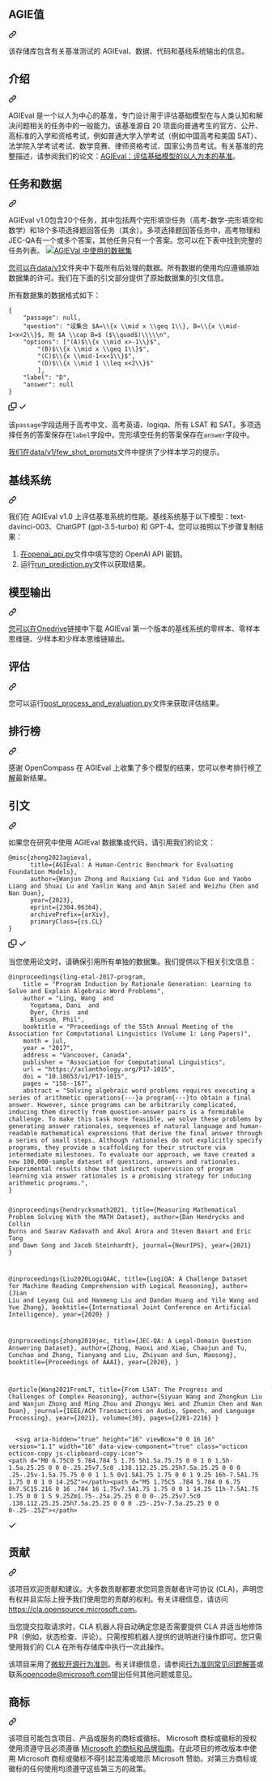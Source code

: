 <div class="Box-sc-g0xbh4-0 bJMeLZ js-snippet-clipboard-copy-unpositioned" data-hpc="true"><article class="markdown-body entry-content container-lg" itemprop="text"><div class="markdown-heading" dir="auto"><h1 tabindex="-1" class="heading-element" dir="auto"><font style="vertical-align: inherit;"><font style="vertical-align: inherit;">AGIE值</font></font></h1><a id="user-content-agieval" class="anchor" aria-label="永久链接：AGIEval" href="#agieval"><svg class="octicon octicon-link" viewBox="0 0 16 16" version="1.1" width="16" height="16" aria-hidden="true"><path d="m7.775 3.275 1.25-1.25a3.5 3.5 0 1 1 4.95 4.95l-2.5 2.5a3.5 3.5 0 0 1-4.95 0 .751.751 0 0 1 .018-1.042.751.751 0 0 1 1.042-.018 1.998 1.998 0 0 0 2.83 0l2.5-2.5a2.002 2.002 0 0 0-2.83-2.83l-1.25 1.25a.751.751 0 0 1-1.042-.018.751.751 0 0 1-.018-1.042Zm-4.69 9.64a1.998 1.998 0 0 0 2.83 0l1.25-1.25a.751.751 0 0 1 1.042.018.751.751 0 0 1 .018 1.042l-1.25 1.25a3.5 3.5 0 1 1-4.95-4.95l2.5-2.5a3.5 3.5 0 0 1 4.95 0 .751.751 0 0 1-.018 1.042.751.751 0 0 1-1.042.018 1.998 1.998 0 0 0-2.83 0l-2.5 2.5a1.998 1.998 0 0 0 0 2.83Z"></path></svg></a></div>
<p dir="auto"><font style="vertical-align: inherit;"><font style="vertical-align: inherit;">该存储库包含有关基准测试的 AGIEval、数据、代码和基线系统输出的信息。</font></font></p>
<div class="markdown-heading" dir="auto"><h1 tabindex="-1" class="heading-element" dir="auto"><font style="vertical-align: inherit;"><font style="vertical-align: inherit;">介绍</font></font></h1><a id="user-content-introduction" class="anchor" aria-label="永久链接：简介" href="#introduction"><svg class="octicon octicon-link" viewBox="0 0 16 16" version="1.1" width="16" height="16" aria-hidden="true"><path d="m7.775 3.275 1.25-1.25a3.5 3.5 0 1 1 4.95 4.95l-2.5 2.5a3.5 3.5 0 0 1-4.95 0 .751.751 0 0 1 .018-1.042.751.751 0 0 1 1.042-.018 1.998 1.998 0 0 0 2.83 0l2.5-2.5a2.002 2.002 0 0 0-2.83-2.83l-1.25 1.25a.751.751 0 0 1-1.042-.018.751.751 0 0 1-.018-1.042Zm-4.69 9.64a1.998 1.998 0 0 0 2.83 0l1.25-1.25a.751.751 0 0 1 1.042.018.751.751 0 0 1 .018 1.042l-1.25 1.25a3.5 3.5 0 1 1-4.95-4.95l2.5-2.5a3.5 3.5 0 0 1 4.95 0 .751.751 0 0 1-.018 1.042.751.751 0 0 1-1.042.018 1.998 1.998 0 0 0-2.83 0l-2.5 2.5a1.998 1.998 0 0 0 0 2.83Z"></path></svg></a></div>
<p dir="auto"><font style="vertical-align: inherit;"><font style="vertical-align: inherit;">AGIEval 是一个以人为中心的基准，专门设计用于评估基础模型在与人类认知和解决问题相关的任务中的一般能力。该基准源自 20 项面向普通考生的官方、公开、高标准的入学和资格考试，例如普通大学入学考试（例如中国高考和美国 SAT）、法学院入学考试考试、数学竞赛、律师资格考试、国家公务员考试。有关基准的完整描述，请参阅我们的论文：</font></font><a href="https://arxiv.org/pdf/2304.06364.pdf" rel="nofollow"><font style="vertical-align: inherit;"><font style="vertical-align: inherit;">AGIEval：评估基础模型的以人为本的基准</font></font></a><font style="vertical-align: inherit;"><font style="vertical-align: inherit;">。</font></font></p>
<div class="markdown-heading" dir="auto"><h1 tabindex="-1" class="heading-element" dir="auto"><font style="vertical-align: inherit;"><font style="vertical-align: inherit;">任务和数据</font></font></h1><a id="user-content-tasks-and-data" class="anchor" aria-label="永久链接：任务和数据" href="#tasks-and-data"><svg class="octicon octicon-link" viewBox="0 0 16 16" version="1.1" width="16" height="16" aria-hidden="true"><path d="m7.775 3.275 1.25-1.25a3.5 3.5 0 1 1 4.95 4.95l-2.5 2.5a3.5 3.5 0 0 1-4.95 0 .751.751 0 0 1 .018-1.042.751.751 0 0 1 1.042-.018 1.998 1.998 0 0 0 2.83 0l2.5-2.5a2.002 2.002 0 0 0-2.83-2.83l-1.25 1.25a.751.751 0 0 1-1.042-.018.751.751 0 0 1-.018-1.042Zm-4.69 9.64a1.998 1.998 0 0 0 2.83 0l1.25-1.25a.751.751 0 0 1 1.042.018.751.751 0 0 1 .018 1.042l-1.25 1.25a3.5 3.5 0 1 1-4.95-4.95l2.5-2.5a3.5 3.5 0 0 1 4.95 0 .751.751 0 0 1-.018 1.042.751.751 0 0 1-1.042.018 1.998 1.998 0 0 0-2.83 0l-2.5 2.5a1.998 1.998 0 0 0 0 2.83Z"></path></svg></a></div>
<p dir="auto"><font style="vertical-align: inherit;"><font style="vertical-align: inherit;">AGIEval v1.0包含20个任务，其中包括两个完形填空任务（高考-数学-完形填空和数学）和18个多项选择题回答任务（其余）。多项选择题回答任务中，高考物理和JEC-QA有一个或多个答案，其他任务只有一个答案。您可以在下表中找到完整的任务列表。
</font></font><a target="_blank" rel="noopener noreferrer" href="/ruixiangcui/AGIEval/blob/main/AGIEval_tasks.png"><img src="/ruixiangcui/AGIEval/raw/main/AGIEval_tasks.png" alt="AGIEVal 中使用的数据集" style="max-width: 100%;"></a></p>
<p dir="auto"><font style="vertical-align: inherit;"></font><a href="/ruixiangcui/AGIEval/blob/main/data/v1"><font style="vertical-align: inherit;"><font style="vertical-align: inherit;">您可以在data/v1</font></font></a><font style="vertical-align: inherit;"><font style="vertical-align: inherit;">文件夹中下载所有后处理的数据</font><font style="vertical-align: inherit;">。所有数据的使用均应遵循原始数据集的许可。我们在下面的引文部分提供了原始数据集的引文信息。</font></font></p>
<p dir="auto"><font style="vertical-align: inherit;"><font style="vertical-align: inherit;">所有数据集的数据格式如下：</font></font></p>
<div class="snippet-clipboard-content notranslate position-relative overflow-auto"><pre class="notranslate"><code>{
    "passage": null,
    "question": "设集合 $A=\\{x \\mid x \\geq 1\\}, B=\\{x \\mid-1&lt;x&lt;2\\}$, 则 $A \\cap B=$ ($\\quad$)\\\\\n",
    "options": ["(A)$\\{x \\mid x&gt;-1\\}$", 
        "(B)$\\{x \\mid x \\geq 1\\}$", 
        "(C)$\\{x \\mid-1&lt;x&lt;1\\}$", 
        "(D)$\\{x \\mid 1 \\leq x&lt;2\\}$"
        ],
    "label": "D",
    "answer": null
}
</code></pre><div class="zeroclipboard-container">
    <clipboard-copy aria-label="Copy" class="ClipboardButton btn btn-invisible js-clipboard-copy m-2 p-0 tooltipped-no-delay d-flex flex-justify-center flex-items-center" data-copy-feedback="Copied!" data-tooltip-direction="w" value="{
    &quot;passage&quot;: null,
    &quot;question&quot;: &quot;设集合 $A=\\{x \\mid x \\geq 1\\}, B=\\{x \\mid-1<x<2\\}$, 则 $A \\cap B=$ ($\\quad$)\\\\\n&quot;,
    &quot;options&quot;: [&quot;(A)$\\{x \\mid x>-1\\}$&quot;, 
        &quot;(B)$\\{x \\mid x \\geq 1\\}$&quot;, 
        &quot;(C)$\\{x \\mid-1<x<1\\}$&quot;, 
        &quot;(D)$\\{x \\mid 1 \\leq x<2\\}$&quot;
        ],
    &quot;label&quot;: &quot;D&quot;,
    &quot;answer&quot;: null
}" tabindex="0" role="button">
      <svg aria-hidden="true" height="16" viewBox="0 0 16 16" version="1.1" width="16" data-view-component="true" class="octicon octicon-copy js-clipboard-copy-icon">
    <path d="M0 6.75C0 5.784.784 5 1.75 5h1.5a.75.75 0 0 1 0 1.5h-1.5a.25.25 0 0 0-.25.25v7.5c0 .138.112.25.25.25h7.5a.25.25 0 0 0 .25-.25v-1.5a.75.75 0 0 1 1.5 0v1.5A1.75 1.75 0 0 1 9.25 16h-7.5A1.75 1.75 0 0 1 0 14.25Z"></path><path d="M5 1.75C5 .784 5.784 0 6.75 0h7.5C15.216 0 16 .784 16 1.75v7.5A1.75 1.75 0 0 1 14.25 11h-7.5A1.75 1.75 0 0 1 5 9.25Zm1.75-.25a.25.25 0 0 0-.25.25v7.5c0 .138.112.25.25.25h7.5a.25.25 0 0 0 .25-.25v-7.5a.25.25 0 0 0-.25-.25Z"></path>
</svg>
      <svg aria-hidden="true" height="16" viewBox="0 0 16 16" version="1.1" width="16" data-view-component="true" class="octicon octicon-check js-clipboard-check-icon color-fg-success d-none">
    <path d="M13.78 4.22a.75.75 0 0 1 0 1.06l-7.25 7.25a.75.75 0 0 1-1.06 0L2.22 9.28a.751.751 0 0 1 .018-1.042.751.751 0 0 1 1.042-.018L6 10.94l6.72-6.72a.75.75 0 0 1 1.06 0Z"></path>
</svg>
    </clipboard-copy>
  </div></div>
<p dir="auto"><font style="vertical-align: inherit;"><font style="vertical-align: inherit;">该</font></font><code>passage</code><font style="vertical-align: inherit;"><font style="vertical-align: inherit;">字段适用于高考中文、高考英语、logiqa、所有 LSAT 和 SAT。多项选择任务的答案保存在</font></font><code>label</code><font style="vertical-align: inherit;"><font style="vertical-align: inherit;">字段中。完形填空任务的答案保存在</font></font><code>answer</code><font style="vertical-align: inherit;"><font style="vertical-align: inherit;">字段中。</font></font></p>
<p dir="auto"><font style="vertical-align: inherit;"></font><a href="/ruixiangcui/AGIEval/blob/main/data/few_shot_prompts.csv"><font style="vertical-align: inherit;"><font style="vertical-align: inherit;">我们在data/v1/few_shot_prompts</font></font></a><font style="vertical-align: inherit;"><font style="vertical-align: inherit;">文件中提供了少样本学习的提示</font><font style="vertical-align: inherit;">。</font></font></p>
<div class="markdown-heading" dir="auto"><h1 tabindex="-1" class="heading-element" dir="auto"><font style="vertical-align: inherit;"><font style="vertical-align: inherit;">基线系统</font></font></h1><a id="user-content-baseline-systems" class="anchor" aria-label="永久链接：基线系统" href="#baseline-systems"><svg class="octicon octicon-link" viewBox="0 0 16 16" version="1.1" width="16" height="16" aria-hidden="true"><path d="m7.775 3.275 1.25-1.25a3.5 3.5 0 1 1 4.95 4.95l-2.5 2.5a3.5 3.5 0 0 1-4.95 0 .751.751 0 0 1 .018-1.042.751.751 0 0 1 1.042-.018 1.998 1.998 0 0 0 2.83 0l2.5-2.5a2.002 2.002 0 0 0-2.83-2.83l-1.25 1.25a.751.751 0 0 1-1.042-.018.751.751 0 0 1-.018-1.042Zm-4.69 9.64a1.998 1.998 0 0 0 2.83 0l1.25-1.25a.751.751 0 0 1 1.042.018.751.751 0 0 1 .018 1.042l-1.25 1.25a3.5 3.5 0 1 1-4.95-4.95l2.5-2.5a3.5 3.5 0 0 1 4.95 0 .751.751 0 0 1-.018 1.042.751.751 0 0 1-1.042.018 1.998 1.998 0 0 0-2.83 0l-2.5 2.5a1.998 1.998 0 0 0 0 2.83Z"></path></svg></a></div>
<p dir="auto"><font style="vertical-align: inherit;"><font style="vertical-align: inherit;">我们在 AGIEval v1.0 上评估基准系统的性能。基线系统基于以下模型：text-davinci-003、ChatGPT (gpt-3.5-turbo) 和 GPT-4。您可以按照以下步骤复制结果：</font></font></p>
<ol dir="auto">
<li><font style="vertical-align: inherit;"></font><a href="/ruixiangcui/AGIEval/blob/main/openai_api.py"><font style="vertical-align: inherit;"><font style="vertical-align: inherit;">在openai_api.py</font></font></a><font style="vertical-align: inherit;"><font style="vertical-align: inherit;">文件中填写您的 OpenAI API 密钥</font><font style="vertical-align: inherit;">。</font></font></li>
<li><font style="vertical-align: inherit;"><font style="vertical-align: inherit;">运行</font></font><a href="/ruixiangcui/AGIEval/blob/main/run_prediction.py"><font style="vertical-align: inherit;"><font style="vertical-align: inherit;">run_prediction.py</font></font></a><font style="vertical-align: inherit;"><font style="vertical-align: inherit;">文件以获取结果。</font></font></li>
</ol>
<div class="markdown-heading" dir="auto"><h1 tabindex="-1" class="heading-element" dir="auto"><font style="vertical-align: inherit;"><font style="vertical-align: inherit;">模型输出</font></font></h1><a id="user-content-model-outputs" class="anchor" aria-label="永久链接：模型输出" href="#model-outputs"><svg class="octicon octicon-link" viewBox="0 0 16 16" version="1.1" width="16" height="16" aria-hidden="true"><path d="m7.775 3.275 1.25-1.25a3.5 3.5 0 1 1 4.95 4.95l-2.5 2.5a3.5 3.5 0 0 1-4.95 0 .751.751 0 0 1 .018-1.042.751.751 0 0 1 1.042-.018 1.998 1.998 0 0 0 2.83 0l2.5-2.5a2.002 2.002 0 0 0-2.83-2.83l-1.25 1.25a.751.751 0 0 1-1.042-.018.751.751 0 0 1-.018-1.042Zm-4.69 9.64a1.998 1.998 0 0 0 2.83 0l1.25-1.25a.751.751 0 0 1 1.042.018.751.751 0 0 1 .018 1.042l-1.25 1.25a3.5 3.5 0 1 1-4.95-4.95l2.5-2.5a3.5 3.5 0 0 1 4.95 0 .751.751 0 0 1-.018 1.042.751.751 0 0 1-1.042.018 1.998 1.998 0 0 0-2.83 0l-2.5 2.5a1.998 1.998 0 0 0 0 2.83Z"></path></svg></a></div>
<p dir="auto"><font style="vertical-align: inherit;"></font><a href="https://1drv.ms/u/s!Amt8n9AJEyxcg8YQKFm1rSEyV9GU_A?e=VEfJVS" rel="nofollow"><font style="vertical-align: inherit;"><font style="vertical-align: inherit;">您可以在Onedrive</font></font></a><font style="vertical-align: inherit;"><font style="vertical-align: inherit;">链接中下载 AGIEval 第一个版本的基线系统的零样本、零样本思维链、少样本和少样本思维链输出</font><font style="vertical-align: inherit;">。</font></font></p>
<div class="markdown-heading" dir="auto"><h1 tabindex="-1" class="heading-element" dir="auto"><font style="vertical-align: inherit;"><font style="vertical-align: inherit;">评估</font></font></h1><a id="user-content-evaluation" class="anchor" aria-label="永久链接：评估" href="#evaluation"><svg class="octicon octicon-link" viewBox="0 0 16 16" version="1.1" width="16" height="16" aria-hidden="true"><path d="m7.775 3.275 1.25-1.25a3.5 3.5 0 1 1 4.95 4.95l-2.5 2.5a3.5 3.5 0 0 1-4.95 0 .751.751 0 0 1 .018-1.042.751.751 0 0 1 1.042-.018 1.998 1.998 0 0 0 2.83 0l2.5-2.5a2.002 2.002 0 0 0-2.83-2.83l-1.25 1.25a.751.751 0 0 1-1.042-.018.751.751 0 0 1-.018-1.042Zm-4.69 9.64a1.998 1.998 0 0 0 2.83 0l1.25-1.25a.751.751 0 0 1 1.042.018.751.751 0 0 1 .018 1.042l-1.25 1.25a3.5 3.5 0 1 1-4.95-4.95l2.5-2.5a3.5 3.5 0 0 1 4.95 0 .751.751 0 0 1-.018 1.042.751.751 0 0 1-1.042.018 1.998 1.998 0 0 0-2.83 0l-2.5 2.5a1.998 1.998 0 0 0 0 2.83Z"></path></svg></a></div>
<p dir="auto"><font style="vertical-align: inherit;"><font style="vertical-align: inherit;">您可以运行</font></font><a href="/ruixiangcui/AGIEval/blob/main/post_process_and_evaluation.py"><font style="vertical-align: inherit;"><font style="vertical-align: inherit;">post_process_and_evaluation.py</font></font></a><font style="vertical-align: inherit;"><font style="vertical-align: inherit;">文件来获取评估结果。</font></font></p>
<div class="markdown-heading" dir="auto"><h1 tabindex="-1" class="heading-element" dir="auto"><font style="vertical-align: inherit;"><font style="vertical-align: inherit;">排行榜</font></font></h1><a id="user-content-leaderboard" class="anchor" aria-label="永久链接：排行榜" href="#leaderboard"><svg class="octicon octicon-link" viewBox="0 0 16 16" version="1.1" width="16" height="16" aria-hidden="true"><path d="m7.775 3.275 1.25-1.25a3.5 3.5 0 1 1 4.95 4.95l-2.5 2.5a3.5 3.5 0 0 1-4.95 0 .751.751 0 0 1 .018-1.042.751.751 0 0 1 1.042-.018 1.998 1.998 0 0 0 2.83 0l2.5-2.5a2.002 2.002 0 0 0-2.83-2.83l-1.25 1.25a.751.751 0 0 1-1.042-.018.751.751 0 0 1-.018-1.042Zm-4.69 9.64a1.998 1.998 0 0 0 2.83 0l1.25-1.25a.751.751 0 0 1 1.042.018.751.751 0 0 1 .018 1.042l-1.25 1.25a3.5 3.5 0 1 1-4.95-4.95l2.5-2.5a3.5 3.5 0 0 1 4.95 0 .751.751 0 0 1-.018 1.042.751.751 0 0 1-1.042.018 1.998 1.998 0 0 0-2.83 0l-2.5 2.5a1.998 1.998 0 0 0 0 2.83Z"></path></svg></a></div>
<p dir="auto"><font style="vertical-align: inherit;"><font style="vertical-align: inherit;">感谢 OpenCompass 在 AGIEval 上收集了多个模型的结果，您可以参考排行榜</font></font><a href="https://opencompass.org.cn/dataset-detail/AGIEval" rel="nofollow"><font style="vertical-align: inherit;"><font style="vertical-align: inherit;">了解</font></font></a><font style="vertical-align: inherit;"><font style="vertical-align: inherit;">最新结果。</font></font></p>
<div class="markdown-heading" dir="auto"><h1 tabindex="-1" class="heading-element" dir="auto"><font style="vertical-align: inherit;"><font style="vertical-align: inherit;">引文</font></font></h1><a id="user-content-citation" class="anchor" aria-label="永久链接：引文" href="#citation"><svg class="octicon octicon-link" viewBox="0 0 16 16" version="1.1" width="16" height="16" aria-hidden="true"><path d="m7.775 3.275 1.25-1.25a3.5 3.5 0 1 1 4.95 4.95l-2.5 2.5a3.5 3.5 0 0 1-4.95 0 .751.751 0 0 1 .018-1.042.751.751 0 0 1 1.042-.018 1.998 1.998 0 0 0 2.83 0l2.5-2.5a2.002 2.002 0 0 0-2.83-2.83l-1.25 1.25a.751.751 0 0 1-1.042-.018.751.751 0 0 1-.018-1.042Zm-4.69 9.64a1.998 1.998 0 0 0 2.83 0l1.25-1.25a.751.751 0 0 1 1.042.018.751.751 0 0 1 .018 1.042l-1.25 1.25a3.5 3.5 0 1 1-4.95-4.95l2.5-2.5a3.5 3.5 0 0 1 4.95 0 .751.751 0 0 1-.018 1.042.751.751 0 0 1-1.042.018 1.998 1.998 0 0 0-2.83 0l-2.5 2.5a1.998 1.998 0 0 0 0 2.83Z"></path></svg></a></div>
<p dir="auto"><font style="vertical-align: inherit;"><font style="vertical-align: inherit;">如果您在研究中使用 AGIEval 数据集或代码，请引用我们的论文：</font></font></p>
<div class="snippet-clipboard-content notranslate position-relative overflow-auto"><pre class="notranslate"><code>@misc{zhong2023agieval,
      title={AGIEval: A Human-Centric Benchmark for Evaluating Foundation Models}, 
      author={Wanjun Zhong and Ruixiang Cui and Yiduo Guo and Yaobo Liang and Shuai Lu and Yanlin Wang and Amin Saied and Weizhu Chen and Nan Duan},
      year={2023},
      eprint={2304.06364},
      archivePrefix={arXiv},
      primaryClass={cs.CL}
}
</code></pre><div class="zeroclipboard-container">
    <clipboard-copy aria-label="Copy" class="ClipboardButton btn btn-invisible js-clipboard-copy m-2 p-0 tooltipped-no-delay d-flex flex-justify-center flex-items-center" data-copy-feedback="Copied!" data-tooltip-direction="w" value="@misc{zhong2023agieval,
      title={AGIEval: A Human-Centric Benchmark for Evaluating Foundation Models}, 
      author={Wanjun Zhong and Ruixiang Cui and Yiduo Guo and Yaobo Liang and Shuai Lu and Yanlin Wang and Amin Saied and Weizhu Chen and Nan Duan},
      year={2023},
      eprint={2304.06364},
      archivePrefix={arXiv},
      primaryClass={cs.CL}
}" tabindex="0" role="button">
      <svg aria-hidden="true" height="16" viewBox="0 0 16 16" version="1.1" width="16" data-view-component="true" class="octicon octicon-copy js-clipboard-copy-icon">
    <path d="M0 6.75C0 5.784.784 5 1.75 5h1.5a.75.75 0 0 1 0 1.5h-1.5a.25.25 0 0 0-.25.25v7.5c0 .138.112.25.25.25h7.5a.25.25 0 0 0 .25-.25v-1.5a.75.75 0 0 1 1.5 0v1.5A1.75 1.75 0 0 1 9.25 16h-7.5A1.75 1.75 0 0 1 0 14.25Z"></path><path d="M5 1.75C5 .784 5.784 0 6.75 0h7.5C15.216 0 16 .784 16 1.75v7.5A1.75 1.75 0 0 1 14.25 11h-7.5A1.75 1.75 0 0 1 5 9.25Zm1.75-.25a.25.25 0 0 0-.25.25v7.5c0 .138.112.25.25.25h7.5a.25.25 0 0 0 .25-.25v-7.5a.25.25 0 0 0-.25-.25Z"></path>
</svg>
      <svg aria-hidden="true" height="16" viewBox="0 0 16 16" version="1.1" width="16" data-view-component="true" class="octicon octicon-check js-clipboard-check-icon color-fg-success d-none">
    <path d="M13.78 4.22a.75.75 0 0 1 0 1.06l-7.25 7.25a.75.75 0 0 1-1.06 0L2.22 9.28a.751.751 0 0 1 .018-1.042.751.751 0 0 1 1.042-.018L6 10.94l6.72-6.72a.75.75 0 0 1 1.06 0Z"></path>
</svg>
    </clipboard-copy>
  </div></div>
<p dir="auto"><font style="vertical-align: inherit;"><font style="vertical-align: inherit;">当您使用论文时，请确保引用所有单独的数据集。我们提供以下相关引文信息：</font></font></p>
<div class="snippet-clipboard-content notranslate position-relative overflow-auto"><pre class="notranslate"><code>@inproceedings{ling-etal-2017-program,
    title = "Program Induction by Rationale Generation: Learning to Solve and Explain Algebraic Word Problems",
    author = "Ling, Wang  and
      Yogatama, Dani  and
      Dyer, Chris  and
      Blunsom, Phil",
    booktitle = "Proceedings of the 55th Annual Meeting of the Association for Computational Linguistics (Volume 1: Long Papers)",
    month = jul,
    year = "2017",
    address = "Vancouver, Canada",
    publisher = "Association for Computational Linguistics",
    url = "https://aclanthology.org/P17-1015",
    doi = "10.18653/v1/P17-1015",
    pages = "158--167",
    abstract = "Solving algebraic word problems requires executing a series of arithmetic operations{---}a program{---}to obtain a final answer. However, since programs can be arbitrarily complicated, inducing them directly from question-answer pairs is a formidable challenge. To make this task more feasible, we solve these problems by generating answer rationales, sequences of natural language and human-readable mathematical expressions that derive the final answer through a series of small steps. Although rationales do not explicitly specify programs, they provide a scaffolding for their structure via intermediate milestones. To evaluate our approach, we have created a new 100,000-sample dataset of questions, answers and rationales. Experimental results show that indirect supervision of program learning via answer rationales is a promising strategy for inducing arithmetic programs.",
}

@inproceedings{hendrycksmath2021,
  title={Measuring Mathematical Problem Solving With the MATH Dataset},
  author={Dan Hendrycks and Collin Burns and Saurav Kadavath and Akul Arora and Steven Basart and Eric Tang and Dawn Song and Jacob Steinhardt},
  journal={NeurIPS},
  year={2021}
}

@inproceedings{Liu2020LogiQAAC,
  title={LogiQA: A Challenge Dataset for Machine Reading Comprehension with Logical Reasoning},
  author={Jian Liu and Leyang Cui and Hanmeng Liu and Dandan Huang and Yile Wang and Yue Zhang},
  booktitle={International Joint Conference on Artificial Intelligence},
  year={2020}
}

@inproceedings{zhong2019jec,
  title={JEC-QA: A Legal-Domain Question Answering Dataset},
  author={Zhong, Haoxi and Xiao, Chaojun and Tu, Cunchao and Zhang, Tianyang and Liu, Zhiyuan and Sun, Maosong},
  booktitle={Proceedings of AAAI},
  year={2020},
}

@article{Wang2021FromLT,
  title={From LSAT: The Progress and Challenges of Complex Reasoning},
  author={Siyuan Wang and Zhongkun Liu and Wanjun Zhong and Ming Zhou and Zhongyu Wei and Zhumin Chen and Nan Duan},
  journal={IEEE/ACM Transactions on Audio, Speech, and Language Processing},
  year={2021},
  volume={30},
  pages={2201-2216}
}
</code></pre><div class="zeroclipboard-container">
   

      <svg aria-hidden="true" height="16" viewBox="0 0 16 16" version="1.1" width="16" data-view-component="true" class="octicon octicon-copy js-clipboard-copy-icon">
    <path d="M0 6.75C0 5.784.784 5 1.75 5h1.5a.75.75 0 0 1 0 1.5h-1.5a.25.25 0 0 0-.25.25v7.5c0 .138.112.25.25.25h7.5a.25.25 0 0 0 .25-.25v-1.5a.75.75 0 0 1 1.5 0v1.5A1.75 1.75 0 0 1 9.25 16h-7.5A1.75 1.75 0 0 1 0 14.25Z"></path><path d="M5 1.75C5 .784 5.784 0 6.75 0h7.5C15.216 0 16 .784 16 1.75v7.5A1.75 1.75 0 0 1 14.25 11h-7.5A1.75 1.75 0 0 1 5 9.25Zm1.75-.25a.25.25 0 0 0-.25.25v7.5c0 .138.112.25.25.25h7.5a.25.25 0 0 0 .25-.25v-7.5a.25.25 0 0 0-.25-.25Z"></path>
</svg>
      <svg aria-hidden="true" height="16" viewBox="0 0 16 16" version="1.1" width="16" data-view-component="true" class="octicon octicon-check js-clipboard-check-icon color-fg-success d-none">
    <path d="M13.78 4.22a.75.75 0 0 1 0 1.06l-7.25 7.25a.75.75 0 0 1-1.06 0L2.22 9.28a.751.751 0 0 1 .018-1.042.751.751 0 0 1 1.042-.018L6 10.94l6.72-6.72a.75.75 0 0 1 1.06 0Z"></path>
</svg>
    </clipboard-copy>
  </div></div>
<div class="markdown-heading" dir="auto"><h1 tabindex="-1" class="heading-element" dir="auto"><font style="vertical-align: inherit;"><font style="vertical-align: inherit;">贡献</font></font></h1><a id="user-content-contributing" class="anchor" aria-label="永久链接：贡献" href="#contributing"><svg class="octicon octicon-link" viewBox="0 0 16 16" version="1.1" width="16" height="16" aria-hidden="true"><path d="m7.775 3.275 1.25-1.25a3.5 3.5 0 1 1 4.95 4.95l-2.5 2.5a3.5 3.5 0 0 1-4.95 0 .751.751 0 0 1 .018-1.042.751.751 0 0 1 1.042-.018 1.998 1.998 0 0 0 2.83 0l2.5-2.5a2.002 2.002 0 0 0-2.83-2.83l-1.25 1.25a.751.751 0 0 1-1.042-.018.751.751 0 0 1-.018-1.042Zm-4.69 9.64a1.998 1.998 0 0 0 2.83 0l1.25-1.25a.751.751 0 0 1 1.042.018.751.751 0 0 1 .018 1.042l-1.25 1.25a3.5 3.5 0 1 1-4.95-4.95l2.5-2.5a3.5 3.5 0 0 1 4.95 0 .751.751 0 0 1-.018 1.042.751.751 0 0 1-1.042.018 1.998 1.998 0 0 0-2.83 0l-2.5 2.5a1.998 1.998 0 0 0 0 2.83Z"></path></svg></a></div>
<p dir="auto"><font style="vertical-align: inherit;"><font style="vertical-align: inherit;">该项目欢迎贡献和建议。大多数贡献都要求您同意贡献者许可协议 (CLA)，声明您有权并且实际上授予我们使用您的贡献的权利。有关详细信息，请访问</font></font><a href="https://cla.opensource.microsoft.com" rel="nofollow"><font style="vertical-align: inherit;"><font style="vertical-align: inherit;">https://cla.opensource.microsoft.com</font></font></a><font style="vertical-align: inherit;"><font style="vertical-align: inherit;">。</font></font></p>
<p dir="auto"><font style="vertical-align: inherit;"><font style="vertical-align: inherit;">当您提交拉取请求时，CLA 机器人将自动确定您是否需要提供 CLA 并适当地修饰 PR（例如，状态检查、评论）。只需按照机器人提供的说明进行操作即可。您只需使用我们的 CLA 在所有存储库中执行一次此操作。</font></font></p>
<p dir="auto"><font style="vertical-align: inherit;"><font style="vertical-align: inherit;">该项目采用了</font></font><a href="https://opensource.microsoft.com/codeofconduct/" rel="nofollow"><font style="vertical-align: inherit;"><font style="vertical-align: inherit;">微软开源行为准则</font></font></a><font style="vertical-align: inherit;"><font style="vertical-align: inherit;">。有关详细信息，请参阅</font></font><a href="https://opensource.microsoft.com/codeofconduct/faq/" rel="nofollow"><font style="vertical-align: inherit;"><font style="vertical-align: inherit;">行为准则常见问题解答</font></font></a><font style="vertical-align: inherit;"><font style="vertical-align: inherit;">或联系</font></font><a href="mailto:opencode@microsoft.com"><font style="vertical-align: inherit;"><font style="vertical-align: inherit;">opencode@microsoft.com</font></font></a><font style="vertical-align: inherit;"><font style="vertical-align: inherit;">提出任何其他问题或意见。</font></font></p>
<div class="markdown-heading" dir="auto"><h1 tabindex="-1" class="heading-element" dir="auto"><font style="vertical-align: inherit;"><font style="vertical-align: inherit;">商标</font></font></h1><a id="user-content-trademarks" class="anchor" aria-label="永久链接：商标" href="#trademarks"><svg class="octicon octicon-link" viewBox="0 0 16 16" version="1.1" width="16" height="16" aria-hidden="true"><path d="m7.775 3.275 1.25-1.25a3.5 3.5 0 1 1 4.95 4.95l-2.5 2.5a3.5 3.5 0 0 1-4.95 0 .751.751 0 0 1 .018-1.042.751.751 0 0 1 1.042-.018 1.998 1.998 0 0 0 2.83 0l2.5-2.5a2.002 2.002 0 0 0-2.83-2.83l-1.25 1.25a.751.751 0 0 1-1.042-.018.751.751 0 0 1-.018-1.042Zm-4.69 9.64a1.998 1.998 0 0 0 2.83 0l1.25-1.25a.751.751 0 0 1 1.042.018.751.751 0 0 1 .018 1.042l-1.25 1.25a3.5 3.5 0 1 1-4.95-4.95l2.5-2.5a3.5 3.5 0 0 1 4.95 0 .751.751 0 0 1-.018 1.042.751.751 0 0 1-1.042.018 1.998 1.998 0 0 0-2.83 0l-2.5 2.5a1.998 1.998 0 0 0 0 2.83Z"></path></svg></a></div>
<p dir="auto"><font style="vertical-align: inherit;"><font style="vertical-align: inherit;">该项目可能包含项目、产品或服务的商标或徽标。 Microsoft 商标或徽标的授权使用须遵守且必须遵循
</font></font><a href="https://www.microsoft.com/en-us/legal/intellectualproperty/trademarks/usage/general" rel="nofollow"><font style="vertical-align: inherit;"><font style="vertical-align: inherit;">Microsoft 的商标和品牌指南</font></font></a><font style="vertical-align: inherit;"><font style="vertical-align: inherit;">。在此项目的修改版本中使用 Microsoft 商标或徽标不得引起混淆或暗示 Microsoft 赞助。对第三方商标或徽标的任何使用均须遵守这些第三方的政策。</font></font></p>
</article></div>
